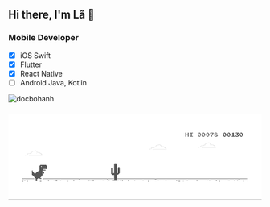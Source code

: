 ## Hi there, I'm Lã 👋
### Mobile Developer 

- [x] iOS Swift
- [x] Flutter
- [x] React Native
- [ ] Android Java, Kotlin
<p> <img src="https://komarev.com/ghpvc/?username=docbohanh&label=Profile%20views&color=0e75b6&style=flat" alt="docbohanh" /> </p>

[//]: <> (<div><img align="center" src="https://github-readme-stats.vercel.app/api?username=docbohanh&count_private=true&show_icons=true" alt="docbohanh" /></p></div>)

### 


![Thành Lã](dino.gif)
